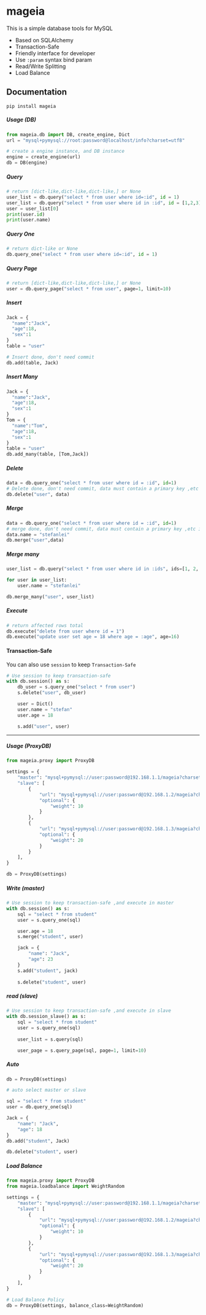 # mageia





This is a simple database tools for MySQL

- Based on SQLAlchemy
- Transaction-Safe
- Friendly interface for developer
- Use `:param` syntax bind param
- Read/Write Splitting
- Load Balance

## Documentation

```
pip install mageia
```

##### Usage (DB)

```python
from mageia.db import DB, create_engine, Dict
url = "mysql+pymysql://root:password@localhost/info?charset=utf8"

# create a engine instance, and DB instance
engine = create_engine(url)
db = DB(engine)
```

##### Query

```python
# return [dict-like,dict-like,dict-like,] or None
user_list = db.query("select * from user where id=:id", id = 1)
user_list = db.query("select * from user where id in :id", id = [1,2,3])
user = user_list[0]
print(user.id)
print(user.name)
```

##### Query One

```python
# return dict-like or None
db.query_one("select * from user where id=:id", id = 1)
```

##### Query Page

```python
# return [dict-like,dict-like,dict-like,] or None
user = db.query_page("select * from user", page=1, limit=10)
```

##### Insert

```python
Jack = {
  "name":"Jack",
  "age":18,
  "sex":1
}
table = "user"

# Insert done, don't need commit
db.add(table, Jack)
```

##### Insert Many

```python
Jack = {
  "name":"Jack",
  "age":18,
  "sex":1
}
Tom = {
  "name":"Tom",
  "age":18,
  "sex":1
}
table = "user"
db.add_many(table, [Tom,Jack])
```

##### Delete

```python
data = db.query_one("select * from user where id = :id", id=1)
# Delete done, don't need commit, data must contain a primary key ,etc id .
db.delete("user", data)
```

##### Merge

```python
data = db.query_one("select * from user where id = :id", id=1)
# merge done, don't need commit, data must contain a primary key ,etc id .
data.name = "stefanlei"
db.merge("user",data)
```

##### Merge many

```python
user_list = db.query("select * from user where id in :ids", ids=[1, 2, 3, 4, 5, 6, 7, 8])

for user in user_list:
    user.name = "stefanlei"

db.merge_many("user", user_list)
```

##### Execute

```python
# return affected rows total
db.execute("delete from user where id = 1")
db.execute("update user set age = 18 where age = :age", age=16)
```

#### Transaction-Safe

You can also use `session` to keep `Transaction-Safe`

```python
# Use session to keep transaction-safe
with db.session() as s:
    db_user = s.query_one("select * from user")
    s.delete("user", db_user)

    user = Dict()
    user.name = "stefan"
    user.age = 18

    s.add("user", user)
```

---



##### Usage (ProxyDB)

```python
from mageia.proxy import ProxyDB

settings = {
    "master": "mysql+pymysql://user:password@192.168.1.1/mageia?charset=utf8",
    "slave": [
        {
            "url": "mysql+pymysql://user:password@192.168.1.2/mageia?charset=utf8",
            "optional": {
                "weight": 10
            }
        },
        {
            "url": "mysql+pymysql://user:password@192.168.1.3/mageia?charset=utf8",
            "optional": {
                "weight": 20
            }
        }
    ],
}

db = ProxyDB(settings)
```

##### Write (master)

```python
# Use session to keep transaction-safe ,and execute in master
with db.session() as s:
    sql = "select * from student"
    user = s.query_one(sql)

    user.age = 18
    s.merge("student", user)

    jack = {
        "name": "Jack",
        "age": 23
    }
    s.add("student", jack)
    
    s.delete("student", user)
```

##### read (slave)

```python
# Use session to keep transaction-safe ,and execute in slave
with db.session_slave() as s:
    sql = "select * from student"
    user = s.query_one(sql)
    
    user_list = s.query(sql)

    user_page = s.query_page(sql, page=1, limit=10)
```

##### Auto

```python
db = ProxyDB(settings)

# auto select master or slave

sql = "select * from student"
user = db.query_one(sql)

Jack = {
    "name": "Jack",
    "age": 18
}
db.add("student", Jack)

db.delete("student", user)
```

##### Load Balance

```python
from mageia.proxy import ProxyDB
from mageia.loadbalance import WeightRandom

settings = {
    "master": "mysql+pymysql://user:password@192.168.1.1/mageia?charset=utf8",
    "slave": [
        {
            "url": "mysql+pymysql://user:password@192.168.1.2/mageia?charset=utf8",
            "optional": {
                "weight": 10
            }
        },
        {
            "url": "mysql+pymysql://user:password@192.168.1.3/mageia?charset=utf8",
            "optional": {
                "weight": 20
            }
        }
    ],
}

# Load Balance Policy
db = ProxyDB(settings, balance_class=WeightRandom)
```

